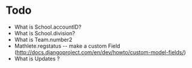 Todo
====

- What is School.accountID?
- What is School.division?
- What is Team.number2
- Mathlete.regstatus -- make a custom Field (http://docs.djangoproject.com/en/dev/howto/custom-model-fields/)
- What is Updates ?
